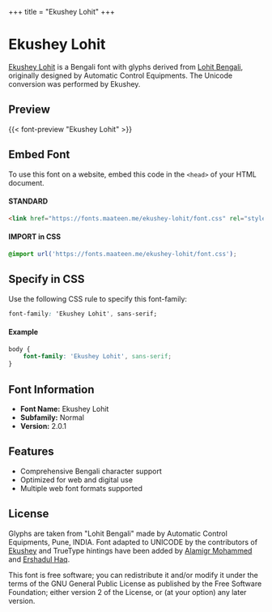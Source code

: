 +++
title = "Ekushey Lohit"
+++

# Ekushey Lohit

[Ekushey Lohit](https://ekushey.org/font/ekushey-lohit/) is a Bengali font with glyphs derived from [Lohit Bengali](https://github.com/pravins/lohit/tree/master/bengali), originally designed by Automatic Control Equipments. The Unicode conversion was performed by Ekushey.

## Preview

{{< font-preview "Ekushey Lohit" >}}

## Embed Font

To use this font on a website, embed this code in the `<head>` of your HTML document.

#### STANDARD

```html
<link href="https://fonts.maateen.me/ekushey-lohit/font.css" rel="stylesheet">
```

#### IMPORT in CSS

```css
@import url('https://fonts.maateen.me/ekushey-lohit/font.css');
```

## Specify in CSS

Use the following CSS rule to specify this font-family:

```css
font-family: 'Ekushey Lohit', sans-serif;
```

#### Example

```css
body {
    font-family: 'Ekushey Lohit', sans-serif;
}
```

## Font Information

- **Font Name:** Ekushey Lohit
- **Subfamily:** Normal
- **Version:** 2.0.1

## Features

- Comprehensive Bengali character support
- Optimized for web and digital use
- Multiple web font formats supported

## License

Glyphs are taken from "Lohit Bengali" made by Automatic Control Equipments, Pune, INDIA. Font adapted to UNICODE by the contributors of [Ekushey](www.ekushey.org) and TrueType hintings have been added by [Alamigr Mohammed](mailto:alamgir99@gmail.com) and [Ershadul Haq](mailto:ershad@gmail.com).

This font is free software; you can redistribute it and/or modify it under the terms of the GNU General Public License as published by the Free Software Foundation; either version 2 of the License, or (at your option) any later version.
